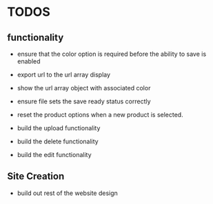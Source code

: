 # TODOS

## functionality
- ensure that the color option is required before the ability to save is enabled
- export url to the url  array display
- show the url array object with associated color
- ensure file sets the save ready status correctly
- reset the product options when a new product is selected.

- build the upload functionality
- build the delete functionality
- build the edit functionality

## Site Creation
- build out rest of the website design